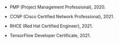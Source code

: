 
- PMP (Project Management Professional), 2020.

- CCNP (Cisco Certified Network Professional), 2021.

- RHCE (Red Hat Certified Engineer), 2021.

- TensorFlow Developer Certificate, 2021.
